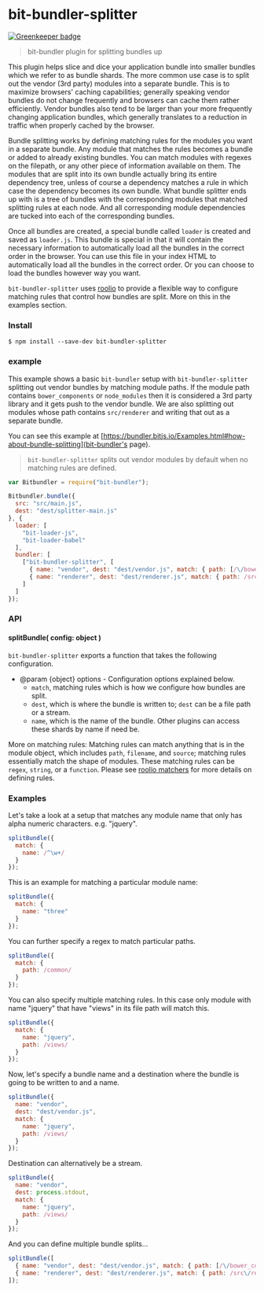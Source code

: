 # bit-bundler-splitter

[![Greenkeeper badge](https://badges.greenkeeper.io/MiguelCastillo/bit-bundler-splitter.svg)](https://greenkeeper.io/)
> bit-bundler plugin for splitting bundles up

This plugin helps slice and dice your application bundle into smaller bundles which we refer to as bundle shards. The more common use case is to split out the vendor (3rd party) modules into a separate bundle. This is to maximize browsers' caching capabilities; generally speaking vendor bundles do not change frequently and browsers can cache them rather efficiently. Vendor bundles also tend to be larger than your more frequently changing application bundles, which generally translates to a reduction in traffic when properly cached by the browser.

Bundle splitting works by defining matching rules for the modules you want in a separate bundle. Any module that matches the rules becomes a bundle or added to already existing bundles. You can match modules with regexes on the filepath, or any other piece of information available on them. The modules that are split into its own bundle actually bring its entire dependency tree, unless of course a dependency matches a rule in which case the dependency becomes its own bundle. What bundle splitter ends up with is a tree of bundles with the corresponding modules that matched splitting rules at each node. And all corresponding module dependencies are tucked into each of the corresponding bundles.

Once all bundles are created, a special bundle called `loader` is created and saved as `loader.js`. This bundle is special in that it will contain the necessary information to automatically load all the bundles in the correct order in the browser. You can use this file in your index HTML to automatically load all the bundles in the correct order. Or you can choose to load the bundles however way you want.

`bit-bundler-splitter` uses [roolio](https://github.com/MiguelCastillo/roolio) to provide a flexible way to configure matching rules that control how bundles are split. More on this in the examples section.

### Install

```
$ npm install --save-dev bit-bundler-splitter
```

### example

This example shows a basic `bit-bundler` setup with `bit-bundler-splitter` splitting out vendor bundles by matching module paths. If the module path contains `bower_components` or `node_modules` then it is considered a 3rd party library and it gets push to the vendor bundle. We are also splitting out modules whose path contains `src/renderer` and writing that out as a separate bundle.

You can see this example at [https://bundler.bitjs.io/Examples.html#how-about-bundle-splitting](bit-bundler's page).

> `bit-bundler-splitter` splits out vendor modules by default when no matching rules are defined.

``` javascript
var Bitbundler = require("bit-bundler");

Bitbundler.bundle({
  src: "src/main.js",
  dest: "dest/splitter-main.js"
}, {
  loader: [
    "bit-loader-js",
    "bit-loader-babel"
  ],
  bundler: [
    ["bit-bundler-splitter", [
      { name: "vendor", dest: "dest/vendor.js", match: { path: [/\/bower_components\//, /\/node_modules\//] } },
      { name: "renderer", dest: "dest/renderer.js", match: { path: /src\/renderer/ } } ]
    ]
  ]
});
```

### API

#### splitBundle( config: object )

`bit-bundler-splitter` exports a function that takes the following configuration.

- @param {object} options - Configuration options explained below.
  - `match`, matching rules which is how we configure how bundles are split.
  - `dest`, which is where the bundle is written to; `dest` can be a file path or a stream.
  - `name`, which is the name of the bundle. Other plugins can access these shards by name if need be.

More on matching rules:
Matching rules can match anything that is in the module object, which includes `path`, `filename`, and `source`; matching rules essentially match the shape of modules. These matching rules can be `regex`, `string`, or a `function`.  Please see [roolio matchers](https://github.com/MiguelCastillo/roolio#matchers) for more details on defining rules.


### Examples

Let's take a look at a setup that matches any module name that only has alpha numeric characters. e.g. "jquery".

``` javascript
splitBundle({
  match: {
    name: /^\w+/
  }
});
```

This is an example for matching a particular module name:

``` javascript
splitBundle({
  match: {
    name: "three"
  }
});
```

You can further specify a regex to match particular paths.

``` javascript
splitBundle({
  match: {
    path: /common/
  }
});
```

You can also specify multiple matching rules. In this case only module with name "jquery" that have "views" in its file path will match this.

``` javascript
splitBundle({
  match: {
    name: "jquery",
    path: /views/
  }
});
```

Now, let's specify a bundle name and a destination where the bundle is going to be written to and a name.

``` javascript
splitBundle({
  name: "vendor",
  dest: "dest/vendor.js",
  match: {
    name: "jquery",
    path: /views/
  }
});
```

Destination can alternatively be a stream.

``` javascript
splitBundle({
  name: "vendor",
  dest: process.stdout,
  match: {
    name: "jquery",
    path: /views/
  }
});
```

And you can define multiple bundle splits...

``` javascript
splitBundle([
  { name: "vendor", dest: "dest/vendor.js", match: { path: [/\/bower_components\//, /\/node_modules\//] },
  { name: "renderer", dest: "dest/renderer.js", match: { path: /src\/renderer/ } }
]);
```
